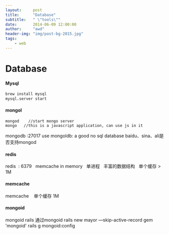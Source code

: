 ```yaml
---
layout:     post
title:      "Database"
subtitle:   " \"tools\""
date:       2014-06-09 12:00:00
author:     "awd"
header-img: "img/post-bg-2015.jpg"
tags:
    - web
---
```



# Database

#### Mysql

```s
brew install mysql
mysql.server start
```

#### mongol

```
mongod    //start mongo server
mongo   //this is a javascript application, can use js in it
```

mongodb :27017
use mongoldb: a good no sql database
baidu、sina、ali是否支持mongod


#### redis
redis  : 6379
  memcache in memory
  单进程
  丰富的数据结构
  单个缓存 > 1M

#### memcache
memcache 
  单个缓存 1M


#### mongoid
mongoid
rails 通过mongoid
rails new mayor —skip-active-record
gem 'mongoid'
rails g mongoid:config









